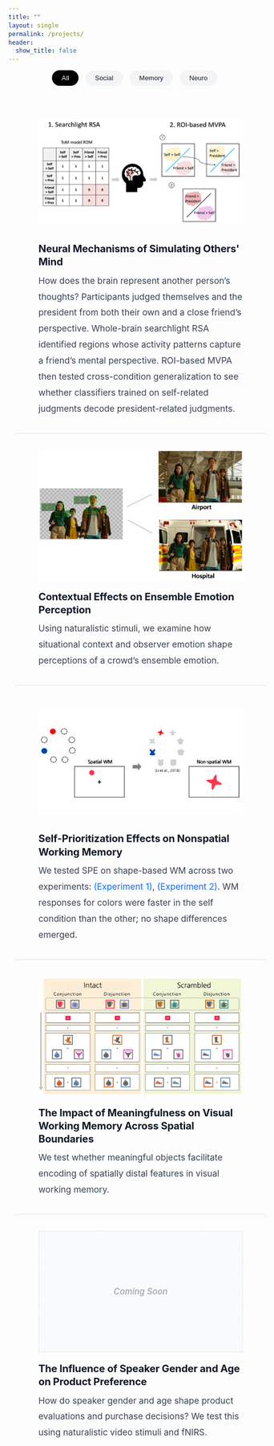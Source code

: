 ```yaml
---
title: ""
layout: single
permalink: /projects/
header:
  show_title: false
---
```


<!-- ====== Filters ====== -->
<div class="project-filters">
  <button class="filter-button active" onclick="filterSelection('all', this)">All</button>
  <button class="filter-button" onclick="filterSelection('social', this)">Social</button>
  <button class="filter-button" onclick="filterSelection('memory', this)">Memory</button>
  <button class="filter-button" onclick="filterSelection('neuro', this)">Neuro</button>
</div>

<!-- ====== Projects (full-bleed) ====== -->
<div class="projects">

  <!-- Plan 1 -->
  <section class="project-row social neuro">
    <div class="project-image">
      <img src="/assets/img/projects/SRE2_method1.png" alt="Plan 1 image">
    </div>
    <div class="project-text">
      <h2>Neural Mechanisms of Simulating Others' Mind</h2>
      <p>
        How does the brain represent another person’s thoughts? Participants judged themselves and the president from both their own and a close friend’s perspective. Whole-brain searchlight RSA identified regions whose activity patterns capture a friend’s mental perspective. ROI-based MVPA then tested cross-condition generalization to see whether classifiers trained on self-related judgments decode president-related judgments.
      </p>
    </div>
  </section>

  <!-- Ensemble Emotion Perception -->
  <section class="project-row social">
    <div class="project-image">
      <img src="/assets/img/projects/CEP_method.png" alt="Ensemble Emotion Perception">
    </div>
    <div class="project-text">
      <h2>Contextual Effects on Ensemble Emotion Perception</h2>
      <p>
        Using naturalistic stimuli, we examine how situational context and observer emotion shape perceptions of a crowd’s ensemble emotion.
      </p>
    </div>
  </section>

  <!-- SPE -->
  <section class="project-row social memory">
    <div class="project-image">
      <img src="/assets/img/projects/SPE_method.png" alt="Self-Prioritization Effects">
    </div>
    <div class="project-text">
      <h2>Self-Prioritization Effects on Nonspatial Working Memory</h2>
      <p>
        We tested SPE on shape-based WM across two experiments:
        <a href="/data/analyzeSPE8VCS1.html" target="_blank" class="project-link">(Experiment 1)</a>,
        <a href="/data/analyzeSPE8VCS2.html" target="_blank" class="project-link">(Experiment 2)</a>.
        WM responses for colors were faster in the self condition than the other; no shape differences emerged.
      </p>
    </div>
  </section>

  <!-- Meaningfulness in VWM -->
  <section class="project-row memory">
    <div class="project-image">
      <img src="/assets/img/projects/Meaningfulness_method.png" alt="Meaningfulness Effects">
    </div>
    <div class="project-text">
      <h2>The Impact of Meaningfulness on Visual Working Memory Across Spatial Boundaries</h2>
      <p>
        We test whether meaningful objects facilitate encoding of spatially distal features in visual working memory.
      </p>
    </div>
  </section>

  <!-- fNIRS (no image) -->
  <section class="project-row neuro no-image">
    <div class="project-image" aria-hidden="true"></div>
    <div class="project-text">
      <h2>The Influence of Speaker Gender and Age on Product Preference</h2>
      <p>
        How do speaker gender and age shape product evaluations and purchase decisions? We test this using naturalistic video stimuli and fNIRS.
      </p>
    </div>
  </section>

</div>

<!-- ====== Filter logic ====== -->
<script>
function filterSelection(category, btn) {
  const rows = document.querySelectorAll('.project-row');
  rows.forEach(row => {
    const show = (category === 'all') || row.classList.contains(category);
    row.style.display = show ? '' : 'none';
  });
  document.querySelectorAll('.filter-button').forEach(b => b.classList.remove('active'));
  if (btn) btn.classList.add('active');
}
// 초기 상태: All
filterSelection('all', document.querySelector('.filter-button'));
</script>

<style>
/* ========= Filters (Underline Tabs) ========= */
/* ===== 필터 버튼 스타일 ===== */
.project-filters {
  text-align: center;
  margin-bottom: 1.25rem;
}

.filter-button {
  padding: 0.5rem 1.2rem;
  margin: 0 0.3rem;
  background: #f3f4f6;       /* 연한 회색 배경 */
  border: none;
  border-radius: 9999px;     /* pill 모양 */
  cursor: pointer;
  font-weight: 500;
  color: #111827;
  transition: background 0.2s, color 0.2s;
}

.filter-button:hover {
  background: #e5e7eb;       /* hover 시 조금 진한 회색 */
}

.filter-button.active {
  background: #000;          /* 선택된 필터 → 검은색 배경 */
  color: #fff;               /* 흰 글씨 */
}
/* 포커스 접근성 */
.filter-button:focus-visible{ outline:2px solid #2563eb; outline-offset:2px; }

/* ========= Full-bleed container (break out of theme) ========= */
.projects {
  width: 100vw;
  margin-left: calc(50% - 50vw);
  margin-right: calc(50% - 50vw);
  padding: 0 1rem;
}
.page .page__inner-wrap { padding-left: 0; padding-right: 0; }

/* ========= Two-column layout: image left / text right ========= */
.project-row {
  display: grid;
  grid-template-columns: minmax(0, 40%) minmax(0, 60%);
  align-items: stretch;
  gap: 5rem;
  padding: 2rem 3rem 2rem;

  border-radius: 8px;
  transition: box-shadow .18s ease, transform .18s ease;
}

/* 구분선 */
.project-row + .project-row { border-top: 2px solid #e9edf3; }

/* 이미지 */
.project-image {
  display: flex;
  align-items: center;
  justify-content: center;
  transition: box-shadow .18s ease, transform .18s ease;
}
.project-image img {
  width: 100%;
  height: auto;
  max-height: 100%;
  object-fit: contain;
  border-radius: 6px;
}

/* 이미지 없는 항목: Coming Soon 중앙 표시 */
.project-row.no-image .project-image{
  position:relative;
  min-height:320px;
  border:1px dashed #d7deea;
  background:#f8fafc;
  display:block;
}
.project-row.no-image .project-image::before{
  content:"Coming Soon";
  position:absolute; top:50%; left:50%;
  transform:translate(-50%,-50%);
  font-size:1.05rem; color:#9aa3af;
  font-weight:500; font-style:italic;
  white-space:nowrap; pointer-events:none; user-select:none;
}

/* 텍스트 */
.project-text{ display:flex; flex-direction:column; justify-content:center; }
.project-text h2{
  margin:0 0 .5rem;
  font-size:clamp(1rem, 0.6vw + 0.9rem, 1.4rem);
  line-height:1.3; letter-spacing:-0.01em; color:#111827;
}
.project-text h2:hover{ cursor:pointer; text-decoration:underline; }
.project-text p{
  margin:0;
  font-size:clamp(0.98rem, 0.35vw + 0.9rem, 1.08rem);
  line-height:1.85; color:#374151;
}
.project-link{ color:#0a6cff; text-decoration:none; }
.project-link:hover{ text-decoration:underline; }

/* ========= Responsive ========= */
@media (max-width: 960px) {
  .projects { margin-left: 0; margin-right: 0; width: 100%; padding: 0 .75rem; }
  .project-row { grid-template-columns: 1fr; gap: 1.25rem; }
  .project-image img,
  .project-row.no-image .project-image { min-height: 240px; }
}

/* Reduced motion */
@media (prefers-reduced-motion: reduce){
  .project-image, .project-row { transition: none; }
  .project-image:hover { transform:none; box-shadow:none; }
}
</style>
